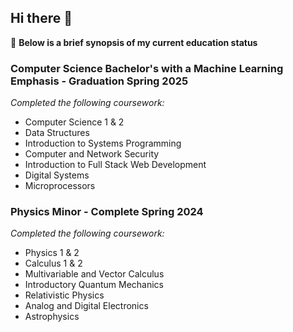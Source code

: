 ## Hi there 👋

<!--
**LeviRecla/LeviRecla** is a ✨ _special_ ✨ repository because its `README.md` (this file) appears on your GitHub profile.

Here are some ideas to get you started:

- 🔭 I’m currently working on ...
- 🌱 I’m currently learning ...
- 👯 I’m looking to collaborate on ...
- 🤔 I’m looking for help with ...
- 💬 Ask me about ...
- 📫 How to reach me: ...
- 😄 Pronouns: ...
- ⚡ Fun fact: ...
-->

🏫 **Below is a brief synopsis of my current education status**
### Computer Science Bachelor's with a Machine Learning Emphasis - Graduation Spring 2025
*Completed the following coursework:*
- Computer Science 1 & 2
- Data Structures
- Introduction to Systems Programming
- Computer and Network Security
- Introduction to Full Stack Web Development
- Digital Systems
- Microprocessors

### Physics Minor - Complete Spring 2024
*Completed the following  coursework:*
- Physics 1 & 2
- Calculus 1 & 2
- Multivariable and Vector Calculus
- Introductory Quantum Mechanics
- Relativistic Physics
- Analog and Digital Electronics
- Astrophysics





